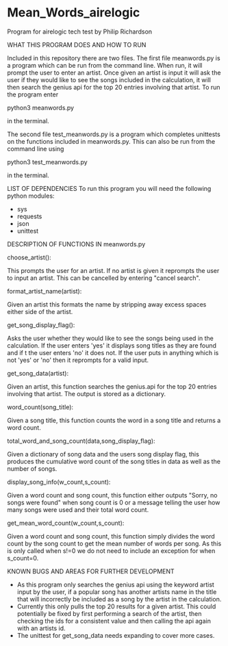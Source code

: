 # Mean_Words_airelogic
Program for airelogic tech test by Philip Richardson

WHAT THIS PROGRAM DOES AND HOW TO RUN
 
Included in this repository there are two files. The first file meanwords.py is a program which can be run from the command line.
When run, it will prompt the user to enter an artist. Once given an artist is input it will ask the user if they would like to see the songs included in the calculation, it will then search the genius api for the top 20 entries involving that artist. To run the program enter

python3 meanwords.py

in the terminal.

The second file test_meanwords.py is a program which completes unittests on the functions included in meanwords.py. This can also be run from the command line using 

python3 test_meanwords.py

in the terminal.

LIST OF DEPENDENCIES
To run this program you will need the following python modules:
- sys
- requests
- json
- unittest

DESCRIPTION OF FUNCTIONS IN meanwords.py

choose_artist():

  This prompts the user for an artist. If no artist is given it reprompts the user to input an artist. This can be cancelled by entering "cancel search".

format_artist_name(artist):
  
  Given an artist this formats the name by stripping away excess spaces either side of the artist.
  
get_song_display_flag():
  
  Asks the user whether they would like to see the songs being used in the calculation. If the user enters 'yes' it displays song titles as they are found and if t   the user enters 'no' it does not. If the user puts in anything which is not 'yes' or 'no' then it reprompts for a valid input.
  
get_song_data(artist):
   
  Given an artist, this function searches the genius.api for the top 20 entries involving that artist. The output is stored as a dictionary.

word_count(song_title):

  Given a song title, this function counts the word in a song title and returns a word count.
  
total_word_and_song_count(data,song_display_flag):

  Given a dictionary of song data and the users song display flag, this produces the cumulative word count of the song titles in data as well as the number of         songs.
  
display_song_info(w_count,s_count):

  Given a word count and song count, this function either outputs "Sorry, no songs were found" when song count is 0 or a message telling the user how many songs       were used and their total word count.

get_mean_word_count(w_count,s_count):
  
  Given a word count and song count, this function simply divides the word count by the song count to get the mean number of words per song. As this is only called when s!=0 we do not need to include an exception for when s_count=0.
  
KNOWN BUGS AND AREAS FOR FURTHER DEVELOPMENT

- As this program only searches the genius api using the keyword artist input by the user, if a popular song has another artists name in the title that will incorrectly be included as a song by the artist in the calculation.
- Currently this only pulls the top 20 results for a given artist. This could potentially be fixed by first performing a search of the artist, then checking the ids for a consistent value and then calling the api again with an artists id.
- The unittest for get_song_data needs expanding to cover more cases.
